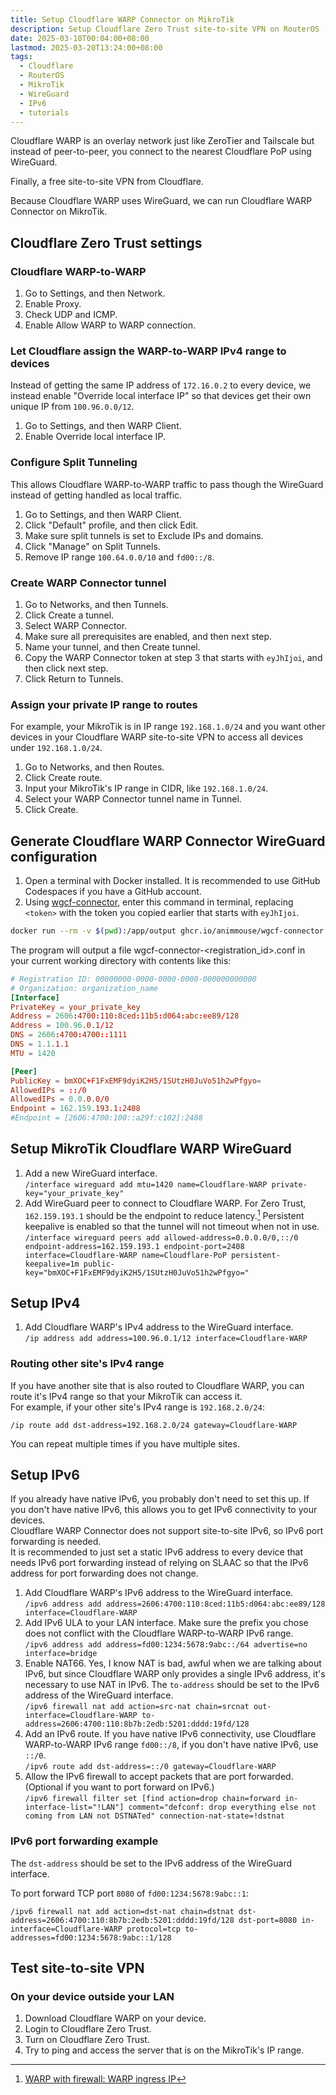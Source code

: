 ```yaml
---
title: Setup Cloudflare WARP Connector on MikroTik
description: Setup Cloudflare Zero Trust site-to-site VPN on RouterOS
date: 2025-03-10T00:04:00+08:00
lastmod: 2025-03-20T13:24:00+08:00
tags:
  - Cloudflare
  - RouterOS
  - MikroTik
  - WireGuard
  - IPv6
  - tutorials
---
```

Cloudflare WARP is an overlay network just like ZeroTier and Tailscale but instead of peer-to-peer, you connect to the nearest Cloudflare PoP using WireGuard.

Finally, a free site-to-site VPN from Cloudflare.

Because Cloudflare WARP uses WireGuard, we can run Cloudflare WARP Connector on MikroTik.

## Cloudflare Zero Trust settings

### Cloudflare WARP-to-WARP

1. Go to Settings, and then Network.
2. Enable Proxy.
3. Check UDP and ICMP.
4. Enable Allow WARP to WARP connection.

### Let Cloudflare assign the WARP-to-WARP IPv4 range to devices

Instead of getting the same IP address of `172.16.0.2` to every device, we instead enable "Override local interface IP" so that devices get their own unique IP from `100.96.0.0/12`.

1. Go to Settings, and then WARP Client.
2. Enable Override local interface IP.

### Configure Split Tunneling

This allows Cloudflare WARP-to-WARP traffic to pass though the WireGuard instead of getting handled as local traffic.

1. Go to Settings, and then WARP Client.
2. Click "Default" profile, and then click Edit.
3. Make sure split tunnels is set to Exclude IPs and domains.
4. Click "Manage" on Split Tunnels.
5. Remove IP range `100.64.0.0/10` and `fd00::/8`.

### Create WARP Connector tunnel

1. Go to Networks, and then Tunnels.
2. Click Create a tunnel.
3. Select WARP Connector.
4. Make sure all prerequisites are enabled, and then next step.
5. Name your tunnel, and then Create tunnel.
6. Copy the WARP Connector token at step 3 that starts with `eyJhIjoi`, and then click next step.
7. Click Return to Tunnels.

### Assign your private IP range to routes

For example, your MikroTik is in IP range `192.168.1.0/24` and you want other devices in your Cloudflare WARP site-to-site VPN to access all devices under `192.168.1.0/24`.

1. Go to Networks, and then Routes.
2. Click Create route.
3. Input your MikroTik's IP range in CIDR, like `192.168.1.0/24`.
4. Select your WARP Connector tunnel name in Tunnel.
5. Click Create.

## Generate Cloudflare WARP Connector WireGuard configuration

1. Open a terminal with Docker installed. It is recommended to use GitHub Codespaces if you have a GitHub account.
2. Using [wgcf-connector](https://github.com/AnimMouse/wgcf-connector), enter this command in terminal, replacing `<token>` with the token you copied earlier that starts with `eyJhIjoi`.

```sh
docker run --rm -v $(pwd):/app/output ghcr.io/animmouse/wgcf-connector <token>
```

The program will output a file wgcf-connector-<registration_id>.conf in your current working directory with contents like this:

```conf
# Registration ID: 00000000-0000-0000-0000-000000000000
# Organization: organization_name
[Interface]
PrivateKey = your_private_key
Address = 2606:4700:110:8ced:11b5:d064:abc:ee89/128
Address = 100.96.0.1/12
DNS = 2606:4700:4700::1111
DNS = 1.1.1.1
MTU = 1420

[Peer]
PublicKey = bmXOC+F1FxEMF9dyiK2H5/1SUtzH0JuVo51h2wPfgyo=
AllowedIPs = ::/0
AllowedIPs = 0.0.0.0/0
Endpoint = 162.159.193.1:2408
#Endpoint = [2606:4700:100::a29f:c102]:2408
```

## Setup MikroTik Cloudflare WARP WireGuard

1. Add a new WireGuard interface.\
`/interface wireguard add mtu=1420 name=Cloudflare-WARP private-key="your_private_key"`
2. Add WireGuard peer to connect to Cloudflare WARP. For Zero Trust, `162.159.193.1` should be the endpoint to reduce latency.[^1] Persistent keepalive is enabled so that the tunnel will not timeout when not in use.\
`/interface wireguard peers add allowed-address=0.0.0.0/0,::/0 endpoint-address=162.159.193.1 endpoint-port=2408 interface=Cloudflare-WARP name=Cloudflare-PoP persistent-keepalive=1m public-key="bmXOC+F1FxEMF9dyiK2H5/1SUtzH0JuVo51h2wPfgyo="`

## Setup IPv4

1. Add Cloudflare WARP's IPv4 address to the WireGuard interface.\
`/ip address add address=100.96.0.1/12 interface=Cloudflare-WARP`

### Routing other site's IPv4 range

If you have another site that is also routed to Cloudflare WARP, you can route it's IPv4 range so that your MikroTik can access it.\
For example, if your other site's IPv4 range is `192.168.2.0/24`:
```
/ip route add dst-address=192.168.2.0/24 gateway=Cloudflare-WARP
```

You can repeat multiple times if you have multiple sites.

## Setup IPv6

If you already have native IPv6, you probably don't need to set this up. If you don't have native IPv6, this allows you to get IPv6 connectivity to your devices.\
Cloudflare WARP Connector does not support site-to-site IPv6, so IPv6 port forwarding is needed.\
It is recommended to just set a static IPv6 address to every device that needs IPv6 port forwarding instead of relying on SLAAC so that the IPv6 address for port forwarding does not change.

1. Add Cloudflare WARP's IPv6 address to the WireGuard interface.\
`/ipv6 address add address=2606:4700:110:8ced:11b5:d064:abc:ee89/128 interface=Cloudflare-WARP`
2. Add IPv6 ULA to your LAN interface. Make sure the prefix you chose does not conflict with the Cloudflare WARP-to-WARP IPv6 range.\
`/ipv6 address add address=fd00:1234:5678:9abc::/64 advertise=no interface=bridge`
3. Enable NAT66. Yes, I know NAT is bad, awful when we are talking about IPv6, but since Cloudflare WARP only provides a single IPv6 address, it's necessary to use NAT in IPv6. The `to-address` should be set to the IPv6 address of the WireGuard interface.\
`/ipv6 firewall nat add action=src-nat chain=srcnat out-interface=Cloudflare-WARP to-address=2606:4700:110:8b7b:2edb:5201:dddd:19fd/128`
4. Add an IPv6 route. If you have native IPv6 connectivity, use Cloudflare WARP-to-WARP IPv6 range `fd00::/8`, if you don't have native IPv6, use `::/0`.\
`/ipv6 route add dst-address=::/0 gateway=Cloudflare-WARP`
5. Allow the IPv6 firewall to accept packets that are port forwarded. (Optional if you want to port forward on IPv6.)\
`/ipv6 firewall filter set [find action=drop chain=forward in-interface-list="!LAN"] comment="defconf: drop everything else not coming from LAN not DSTNATed" connection-nat-state=!dstnat`

### IPv6 port forwarding example

The `dst-address` should be set to the IPv6 address of the WireGuard interface.

To port forward TCP port `8080` of `fd00:1234:5678:9abc::1`:
```
/ipv6 firewall nat add action=dst-nat chain=dstnat dst-address=2606:4700:110:8b7b:2edb:5201:dddd:19fd/128 dst-port=8080 in-interface=Cloudflare-WARP protocol=tcp to-addresses=fd00:1234:5678:9abc::1/128
```

## Test site-to-site VPN

### On your device outside your LAN

1. Download Cloudflare WARP on your device.
2. Login to Cloudflare Zero Trust.
3. Turn on Cloudflare Zero Trust.
4. Try to ping and access the server that is on the MikroTik's IP range.

[^1]: [WARP with firewall: WARP ingress IP](https://developers.cloudflare.com/cloudflare-one/connections/connect-devices/warp/deployment/firewall/#warp-ingress-ip)